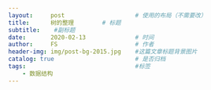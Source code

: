 ```yaml
---
layout:     post   				    # 使用的布局（不需要改）
title:      树的整理 		# 标题 
subtitle:    #副标题
date:       2020-02-13 				# 时间
author:     FS 						# 作者
header-img: img/post-bg-2015.jpg 	#这篇文章标题背景图片
catalog: true 						# 是否归档
tags:								#标签
    - 数据结构
---
```


